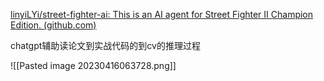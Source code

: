 [linyiLYi/street-fighter-ai: This is an AI agent for Street Fighter II Champion Edition. (github.com)](https://github.com/linyiLYi/street-fighter-ai)

chatgpt辅助读论文到实战代码的到cv的推理过程

![[Pasted image 20230416063728.png]]


